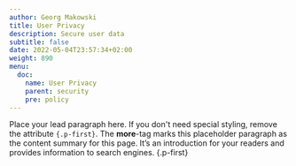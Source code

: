 ```yaml
---
author: Georg Makowski
title: User Privacy
description: Secure user data
subtitle: false
date: 2022-05-04T23:57:34+02:00 
weight: 890
menu:
  doc:
    name: User Privacy
    parent: security
    pre: policy
---
```


Place your lead paragraph here. If you don't need special styling, remove the attribute `{.p-first}`. The **more**-tag marks this placeholder paragraph as the content summary for this page. It’s an introduction for your readers and provides information to search engines.
{.p-first} <!--more-->

